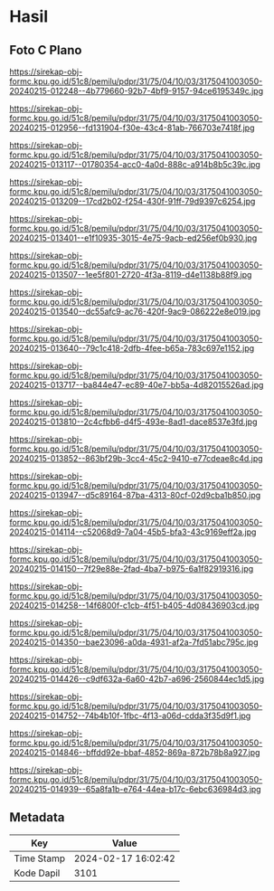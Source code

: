 # Hasil

## Foto C Plano

https://sirekap-obj-formc.kpu.go.id/51c8/pemilu/pdpr/31/75/04/10/03/3175041003050-20240215-012248--4b779660-92b7-4bf9-9157-94ce6195349c.jpg

https://sirekap-obj-formc.kpu.go.id/51c8/pemilu/pdpr/31/75/04/10/03/3175041003050-20240215-012956--fd131904-f30e-43c4-81ab-766703e7418f.jpg

https://sirekap-obj-formc.kpu.go.id/51c8/pemilu/pdpr/31/75/04/10/03/3175041003050-20240215-013117--01780354-acc0-4a0d-888c-a914b8b5c39c.jpg

https://sirekap-obj-formc.kpu.go.id/51c8/pemilu/pdpr/31/75/04/10/03/3175041003050-20240215-013209--17cd2b02-f254-430f-91ff-79d9397c6254.jpg

https://sirekap-obj-formc.kpu.go.id/51c8/pemilu/pdpr/31/75/04/10/03/3175041003050-20240215-013401--e1f10935-3015-4e75-9acb-ed256ef0b930.jpg

https://sirekap-obj-formc.kpu.go.id/51c8/pemilu/pdpr/31/75/04/10/03/3175041003050-20240215-013507--1ee5f801-2720-4f3a-8119-d4e1138b88f9.jpg

https://sirekap-obj-formc.kpu.go.id/51c8/pemilu/pdpr/31/75/04/10/03/3175041003050-20240215-013540--dc55afc9-ac76-420f-9ac9-086222e8e019.jpg

https://sirekap-obj-formc.kpu.go.id/51c8/pemilu/pdpr/31/75/04/10/03/3175041003050-20240215-013640--79c1c418-2dfb-4fee-b65a-783c697e1152.jpg

https://sirekap-obj-formc.kpu.go.id/51c8/pemilu/pdpr/31/75/04/10/03/3175041003050-20240215-013717--ba844e47-ec89-40e7-bb5a-4d82015526ad.jpg

https://sirekap-obj-formc.kpu.go.id/51c8/pemilu/pdpr/31/75/04/10/03/3175041003050-20240215-013810--2c4cfbb6-d4f5-493e-8ad1-dace8537e3fd.jpg

https://sirekap-obj-formc.kpu.go.id/51c8/pemilu/pdpr/31/75/04/10/03/3175041003050-20240215-013852--863bf29b-3cc4-45c2-9410-e77cdeae8c4d.jpg

https://sirekap-obj-formc.kpu.go.id/51c8/pemilu/pdpr/31/75/04/10/03/3175041003050-20240215-013947--d5c89164-87ba-4313-80cf-02d9cba1b850.jpg

https://sirekap-obj-formc.kpu.go.id/51c8/pemilu/pdpr/31/75/04/10/03/3175041003050-20240215-014114--c52068d9-7a04-45b5-bfa3-43c9169eff2a.jpg

https://sirekap-obj-formc.kpu.go.id/51c8/pemilu/pdpr/31/75/04/10/03/3175041003050-20240215-014150--7f29e88e-2fad-4ba7-b975-6a1f82919316.jpg

https://sirekap-obj-formc.kpu.go.id/51c8/pemilu/pdpr/31/75/04/10/03/3175041003050-20240215-014258--14f6800f-c1cb-4f51-b405-4d08436903cd.jpg

https://sirekap-obj-formc.kpu.go.id/51c8/pemilu/pdpr/31/75/04/10/03/3175041003050-20240215-014350--bae23096-a0da-4931-af2a-7fd51abc795c.jpg

https://sirekap-obj-formc.kpu.go.id/51c8/pemilu/pdpr/31/75/04/10/03/3175041003050-20240215-014426--c9df632a-6a60-42b7-a696-2560844ec1d5.jpg

https://sirekap-obj-formc.kpu.go.id/51c8/pemilu/pdpr/31/75/04/10/03/3175041003050-20240215-014752--74b4b10f-1fbc-4f13-a06d-cdda3f35d9f1.jpg

https://sirekap-obj-formc.kpu.go.id/51c8/pemilu/pdpr/31/75/04/10/03/3175041003050-20240215-014846--bffdd92e-bbaf-4852-869a-872b78b8a927.jpg

https://sirekap-obj-formc.kpu.go.id/51c8/pemilu/pdpr/31/75/04/10/03/3175041003050-20240215-014939--65a8fa1b-e764-44ea-b17c-6ebc636984d3.jpg


## Metadata

| Key        | Value               |
| ---------- | ------------------- |
| Time Stamp | 2024-02-17 16:02:42 |
| Kode Dapil | 3101                |




